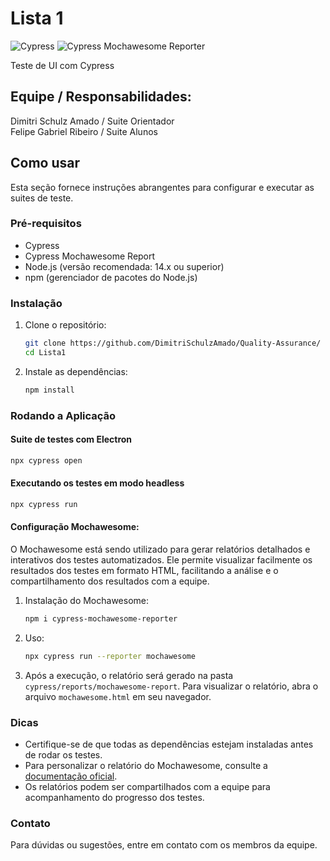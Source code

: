 # Lista 1

![Cypress](https://img.shields.io/badge/Cypress%20-14.3.2-blue)
![Cypress Mochawesome Reporter](https://img.shields.io/badge/Cypress_Mochawesome_Reporter%20-3.8.2-green)

Teste de UI com Cypress

## Equipe / Responsabilidades:

Dimitri Schulz Amado / Suite Orientador  
Felipe Gabriel Ribeiro / Suite Alunos

## Como usar

Esta seção fornece instruções abrangentes para configurar e executar as suites de teste.

### Pré-requisitos

- Cypress
- Cypress Mochawesome Report
- Node.js (versão recomendada: 14.x ou superior)
- npm (gerenciador de pacotes do Node.js)

### Instalação

1. Clone o repositório:
   ```bash
   git clone https://github.com/DimitriSchulzAmado/Quality-Assurance/
   cd Lista1
   ```
2. Instale as dependências:
   ```bash
   npm install
   ```

### Rodando a Aplicação

#### Suite de testes com Electron

```bash
npx cypress open
```

#### Executando os testes em modo headless

```bash
npx cypress run
```

#### Configuração Mochawesome:

O Mochawesome está sendo utilizado para gerar relatórios detalhados e interativos dos testes automatizados. Ele permite visualizar facilmente os resultados dos testes em formato HTML, facilitando a análise e o compartilhamento dos resultados com a equipe.

1. Instalação do Mochawesome:

   ```bash
   npm i cypress-mochawesome-reporter
   ```

2. Uso:

   ```bash
   npx cypress run --reporter mochawesome
   ```

3. Após a execução, o relatório será gerado na pasta `cypress/reports/mochawesome-report`. Para visualizar o relatório, abra o arquivo `mochawesome.html` em seu navegador.

### Dicas

- Certifique-se de que todas as dependências estejam instaladas antes de rodar os testes.
- Para personalizar o relatório do Mochawesome, consulte a [documentação oficial](https://github.com/adamgruber/mochawesome).
- Os relatórios podem ser compartilhados com a equipe para acompanhamento do progresso dos testes.

### Contato

Para dúvidas ou sugestões, entre em contato com os membros da equipe.
